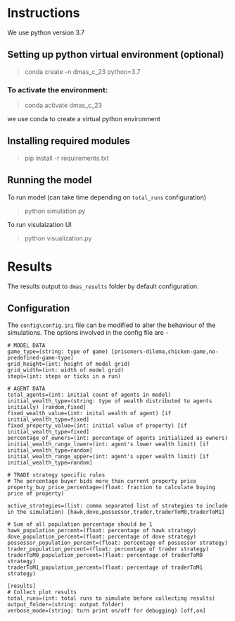# Instructions
We use python version 3.7
## Setting up python virtual environment (optional)
>conda create -n dmas_c_23 python=3.7
### To activate the environment:
>conda activate dmas_c_23

we use conda to create a virtual python environment

## Installing required modules

>pip install -r requirements.txt

## Running the model
To run model (can take time depending on `total_runs` configuration)
>python simulation.py

To run visulaization UI
>python visualization.py

# Results
The results output to `dmas_results` folder by default configuration.

## Configuration
The `config\config.ini` file can be modified to alter the behaviour of the simulations. The options involved in the config file are -

```
# MODEL DATA
game_type=(string: type of game) [prisoners-dilema,chicken-game,no-predefined-game-type]
grid_height=(int: height of model grid)
grid_width=(int: width of model grid)
steps=(int: steps or ticks in a run)

# AGENT DATA
total_agents=(int: initial count of agents in model)
initial_wealth_type=(string: type of wealth distributed to agents initially) [random,fixed]
fixed_wealth_value=(int: inital wealth of agent) [if initial_wealth_type=fixed]
fixed_property_value=(int: initial value of property) [if initial_wealth_type=fixed]
percentage_of_owners=(int: percentage of agents initialized as owners)
initial_wealth_range_lower=(int: agent's lower wealth limit) [if initial_wealth_type=random]
initial_wealth_range_upper=(int: agent's upper wealth limit) [if initial_wealth_type=random]

# TRADE strategy specific rules
# The percentage buyer bids more than current property price
property_buy_price_percentage=(float: fraction to calculate buying price of property)

active_strategies=(list: comma separated list of strategies to include in the simulation) [hawk,dove,possessor,trader,traderToM0,traderToM1]

# Sum of all population percentage should be 1
hawk_population_percent=(float: percentage of hawk strategy)
dove_population_percent=(float: percentage of dove strategy)
possessor_population_percent=(float: percentage of possessor strategy)
trader_population_percent=(float: percentage of trader strategy)
traderToM0_population_percent=(float: percentage of traderToM0 strategy)
traderToM1_population_percent=(float: percentage of traderToM1 strategy)

[results]
# Collect plot results
total_runs=(int: total runs to simulate before collecting results)
output_folder=(string: output folder)
verbose_mode=(string: turn print on/off for debugging) [off,on]
```